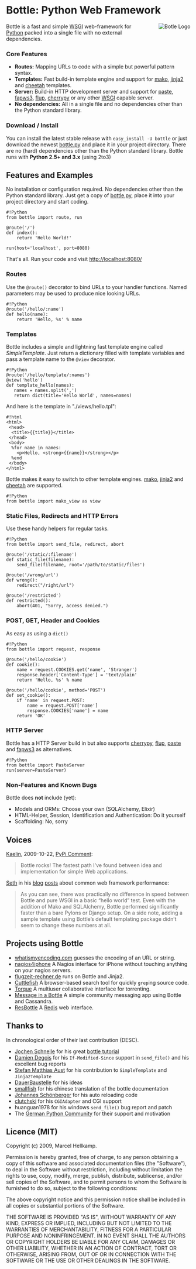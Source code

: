 Bottle: Python Web Framework
====================

<div style="float: right; padding: 0px 0px 2em 2em"><img src="/bottle-logo.png" alt="Botle Logo" /></div>

Bottle is a fast and simple [WSGI][] web-framework for [Python][py] packed into a single file with no external dependencies.

### Core Features

  * **Routes:** Mapping URLs to code with a simple but powerful pattern syntax.
  * **Templates:** Fast build-in template engine and support for [mako][], [jinja2][] and [cheetah][] templates.
  * **Server:** Build-in HTTP development server and support for [paste][], [fapws3][], [flup][], [cherrypy][] or any other [WSGI][] capable server.
  * **No dependencies:** All in a single file and no dependencies other than the Python standard library.

  [mako]: http://www.makotemplates.org/
  [cheetah]: http://www.cheetahtemplate.org/
  [jinja2]: http://jinja.pocoo.org/2/
  [paste]: http://pythonpaste.org/
  [fapws3]: http://github.com/william-os4y/fapws3
  [flup]: http://trac.saddi.com/flup
  [cherrypy]: http://www.cherrypy.org/
  [WSGI]: http://www.wsgi.org/wsgi/
  [py]: http://python.org/
  [bottle-dl]: http://github.com/defnull/bottle/raw/master/bottle.py

### Download / Install

You can install the latest stable release with `easy_install -U bottle` or just download the newest [bottle.py][bottle-dl] and place it in your project directory. There are no (hard) dependencies other than the Python standard library. Bottle runs with **Python 2.5+ and 3.x** (using 2to3)

## Features and Examples

No installation or configuration required. No dependencies other than the Python standard library. Just get a copy of [bottle.py][bottle-dl], place it into your project directory and start coding.

    #!Python
    from bottle import route, run
    
    @route('/')
    def index():
        return 'Hello World!'
    
    run(host='localhost', port=8080)

That's all. Run your code and visit [http://localhost:8080/](/localhost.png)

### Routes

Use the `@route()` decorator to bind URLs to your handler functions. Named parameters may be used to produce nice looking URLs.

    #!Python
    @route('/hello/:name')
    def hello(name):
        return 'Hello, %s' % name

### Templates

Bottle includes a simple and lightning fast template engine called *SimpleTemplate*. Just return a dictionary filled with template variables and pass a template name to the `@view` decorator.

    #!Python
    @route('/hello/template/:names')
    @view('hello')
    def template_hello(names):
       names = names.split(',')
       return dict(title='Hello World', names=names)

And here is the template in "./views/hello.tpl":

    #!html
    <html>
     <head>
      <title>{{title}}</title>
     </head>
     <body>
      %for name in names:
        <p>Hello, <strong>{{name}}</strong></p>
      %end
     </body>
    </html>

Bottle makes it easy to switch to other template engines. [mako][], [jinja2][] and [cheetah][] are supported.

    #!Python
    from bottle import mako_view as view

### Static Files, Redirects and HTTP Errors

Use these handy helpers for regular tasks.

    #!Python
    from bottle import send_file, redirect, abort
    
    @route('/static/:filename')
    def static_file(filename):
        send_file(filename, root='/path/to/static/files')

    @route('/wrong/url')
    def wrong():
        redirect("/right/url")

    @route('/restricted')
    def restricted():
        abort(401, "Sorry, access denied.")

### POST, GET, Header and Cookies

As easy as using a `dict()`

    #!Python
    from bottle import request, response
    
    @route('/hello/cookie')
    def cookie():
        name = request.COOKIES.get('name', 'Stranger')
        response.header['Content-Type'] = 'text/plain'
        return 'Hello, %s' % name

    @route('/hello/cookie', method='POST')
    def set_cookie():
        if 'name' in request.POST:
            name = request.POST['name']
            response.COOKIES['name'] = name
        return 'OK'


### HTTP Server

Bottle has a HTTP Server build in but also supports [cherrypy][], 
[flup][], [paste][] and [fapws3][] as alternatives.

    #!Python
    from bottle import PasteServer
    run(server=PasteServer)
    
    
   
### Non-Features and Known Bugs

Bottle does **not** include (yet):

  * Models and ORMs: Choose your own (SQLAlchemy, Elixir)
  * HTML-Helper, Session, Identification and Authentication: Do it yourself
  * Scaffolding: No, sorry


## Voices

[Kaelin](http://bitbucket.org/kaelin), 2009-10-22, [PyPi Comment](http://pypi.python.org/pypi/bottle):

> Bottle rocks! The fastest path I've found between idea and implementation for simple Web applications.

[Seth](http://blog.curiasolutions.com/about/) in his [blog](http://blog.curiasolutions.com/2009/09/the-great-web-development-shootout/) [posts](http://blog.curiasolutions.com/2009/10/the-great-web-technology-shootout-round-3-better-faster-and-shinier/) about common web framework performance:

> As you can see, there was practically no difference in speed between Bottle and pure WSGI in a basic “hello world” test. Even with the addition of Mako and SQLAlchemy, Bottle performed significantly faster than a bare Pylons or Django setup. On a side note, adding a sample template using Bottle’s default templating package didn’t seem to change these numbers at all.

## Projects using Bottle

  * [whatismyencoding.com](http://whatismyencoding.com/) guesses the encoding of an URL or string.
  * [nagios4iphone](http://damien.degois.info/projects/nagios4iphone/) A Nagios interface for iPhone without touching anything on your nagios servers.
  * [flugzeit-rechner.de](http://www.flugzeit-rechner.de/) runs on Bottle and Jinja2.
  * [Cuttlefish](http://bitbucket.org/kaelin/cuttlefish/) A browser-based search tool for quickly `grep`ing source code.
  * [Torque](http://github.com/jreid42/torque) A multiuser collaborative interface for torrenting.
  * [Message in a Bottle](http://github.com/kennyshen/MIAB) A simple community messaging app using Bottle and Cassandra.
  * [ResBottle](http://github.com/tnm/redweb) A [Redis](http://code.google.com/p/redis/) web interface.

## Thanks to

In chronological order of their last contribution (DESC).

  * [Jochen Schnelle](http://github.com/noisefloor) for his great [bottle tutorial](/page/tutorial)
  * [Damien Degois](http://github.com/babs) for his `If-Modified-Since` support in `send_file()` and his excellent bug reports
  * [Stefan Matthias Aust](http://github.com/sma) for his contribution to `SimpleTemplate` and `Jinja2Template`
  * [DauerBaustelle](http://github.com/dauerbaustelle) for his ideas
  * [smallfish](http://pynotes.appspot.com/) for his chinese translation of the bottle documentation
  * [Johannes Schönberger](http://www.python-forum.de/user-6026.html) for his auto reloading code
  * [clutchski](http://github.com/clutchski) for his `CGIAdapter` and CGI support
  * huanguan1978 for his windows `send_file()` bug report and patch
  * The [German Python Community](http://www.python-forum.de/topic-19451.html) for their support and motivation
  

## Licence (MIT)

   Copyright (c) 2009, Marcel Hellkamp.

   Permission is hereby granted, free of charge, to any person obtaining a copy
   of this software and associated documentation files (the "Software"), to deal
   in the Software without restriction, including without limitation the rights
   to use, copy, modify, merge, publish, distribute, sublicense, and/or sell
   copies of the Software, and to permit persons to whom the Software is
   furnished to do so, subject to the following conditions:

   The above copyright notice and this permission notice shall be included in
   all copies or substantial portions of the Software.

   THE SOFTWARE IS PROVIDED "AS IS", WITHOUT WARRANTY OF ANY KIND, EXPRESS OR
   IMPLIED, INCLUDING BUT NOT LIMITED TO THE WARRANTIES OF MERCHANTABILITY,
   FITNESS FOR A PARTICULAR PURPOSE AND NONINFRINGEMENT. IN NO EVENT SHALL THE
   AUTHORS OR COPYRIGHT HOLDERS BE LIABLE FOR ANY CLAIM, DAMAGES OR OTHER
   LIABILITY, WHETHER IN AN ACTION OF CONTRACT, TORT OR OTHERWISE, ARISING FROM,
   OUT OF OR IN CONNECTION WITH THE SOFTWARE OR THE USE OR OTHER DEALINGS IN
   THE SOFTWARE.

